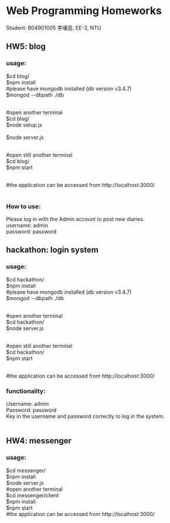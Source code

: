 # Web Programming Homeworks
Student: B04901005 李瓖芸, EE-3, NTU

## HW5: blog
### usage:
$cd blog/ <br>
$npm install <br>
#please have mongodb installed (db version v3.4.7) <br>
$mongod --dbpath ./db <br><br>

#open another terminal <br>
$cd blog/ <br>
$node setup.js <br><br>
$node server.js <br><br>

#open still another terminal <br>
$cd blog/ <br>
$npm start <br><br>

#the application can be accessed from http://localhost:3000/ <br><br>

### How to use:
Please log in with the Admin account to post new diaries.<br>
username: admin<br>
password: password<br>

## hackathon: login system
### usage:
$cd hackathon/ <br>
$npm install <br>
#please have mongodb installed (db version v3.4.7) <br>
$mongod --dbpath ./db <br><br>

#open another terminal <br>
$cd hackathon/ <br>
$node server.js <br><br>

#open still another terminal <br>
$cd hackathon/ <br>
$npm start <br><br>

#the application can be accessed from http://localhost:3000/ <br>

### functionality:
Username: admin <br>
Password: password <br>
Key in the username and password correctly to log in the system. <br>
<br>

## HW4: messenger
### usage:
$cd messenger/ <br>
$npm install <br>
$node server.js <br>
#open another terminal <br>
$cd messenger/client <br>
$npm install <br>
$npm start <br>
#the application can be accessed from http://localhost:3000/ <br>

